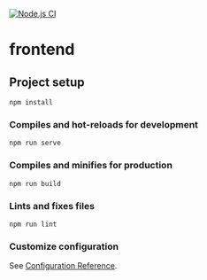 [![Node.js CI](https://github.com/danielgran/yearsinpixels_frontend/actions/workflows/node.js.yml/badge.svg)](https://github.com/danielgran/yearsinpixels_frontend/actions/workflows/node.js.yml)

# frontend

## Project setup
```
npm install
```

### Compiles and hot-reloads for development
```
npm run serve
```

### Compiles and minifies for production
```
npm run build
```

### Lints and fixes files
```
npm run lint
```

### Customize configuration
See [Configuration Reference](https://cli.vuejs.org/config/).
